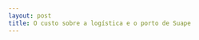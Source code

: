 ```yaml
---
layout: post
title: O custo sobre a logística e o porto de Suape
---
```


<meta name="twitter:card" content="summary_large_image">
<meta name="twitter:site" content="@dinogrejo">
<meta name="twitter:title" content="O custo sobre a logística e o porto de Suape">
<meta name="twitter:description" content="O custo sobre a logística e o porto de Suape">
<meta name="twitter:image" content="http://4.bp.blogspot.com/-QC85oOa1-pg/TVpfQizuWRI/AAAAAAAAALw/oG-huHIFhK0/s1600/suape3.jpg">

<div id="fb-root"></div>
<script>(function(d, s, id) {
  var js, fjs = d.getElementsByTagName(s)[0];
  if (d.getElementById(id)) return;
  js = d.createElement(s); js.id = id;
  js.src = 'https://connect.facebook.net/pt_BR/sdk.js#xfbml=1&version=v3.0';
  fjs.parentNode.insertBefore(js, fjs);
}(document, 'script', 'facebook-jssdk'));</script>

<br>
<center>
<div class="fb-video" data-href="https://www.facebook.com/logisticaquenosmove/videos/451642631963830/" data-width="600" data-show-text="false"><blockquote cite="https://www.facebook.com/logisticaquenosmove/videos/451642631963830/" class="fb-xfbml-parse-ignore"><a href="https://www.facebook.com/logisticaquenosmove/videos/451642631963830/">
</center>
<br><br>
